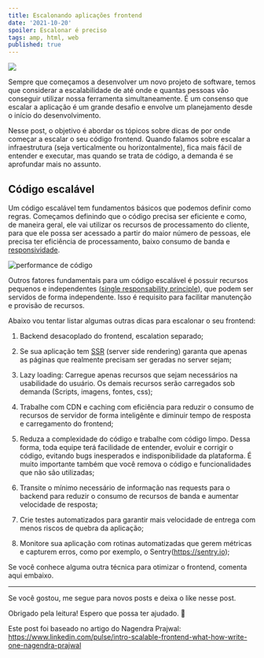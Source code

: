 ```yaml
---
title: Escalonando aplicações frontend
date: '2021-10-20'
spoiler: Escalonar é preciso
tags: amp, html, web
published: true
---
```


![](https://firebasestorage.googleapis.com/v0/b/from-tatooine.appspot.com/o/escalonando-aplicacoes-frontend%2Futm2d5to571g7h9jyke0.jpeg?alt=media&token=7a440f50-b357-4f4e-ab9b-55392c811ce5)

Sempre que começamos a desenvolver um novo projeto de software, temos que considerar a escalabilidade de até onde e quantas pessoas vão conseguir utilizar nossa ferramenta simultaneamente. É um consenso que escalar a aplicação é um grande desafio e envolve um planejamento desde o início do desenvolvimento.

Nesse post, o objetivo é abordar os tópicos sobre dicas de por onde começar a escalar o seu código frontend. Quando falamos sobre escalar a infraestrutura (seja verticalmente ou horizontalmente), fica mais fácil de entender e executar, mas quando se trata de código, a demanda é se aprofundar mais no assunto.

## Código escalável

Um código escalável tem fundamentos básicos que podemos definir como regras. Começamos definindo que o código precisa ser eficiente e como, de maneira geral, ele vai utilizar os recursos de processamento do cliente, para que ele possa ser acessado a partir do maior número de pessoas, ele precisa ter eficiência de processamento, baixo consumo de banda e [responsividade](https://www.w3schools.com/html/html_responsive.asp).

![performance de código](https://firebasestorage.googleapis.com/v0/b/from-tatooine.appspot.com/o/escalonando-aplicacoes-frontend%2F7p7fxkrbsz7olupp59qr.png?alt=media&token=677d0c65-67d9-4992-b0a2-1e1e5f3a64de)

Outros fatores fundamentais para um código escalável é possuir recursos pequenos e independentes ([single responsability principle](https://medium.com/@tbaragao/solid-s-r-p-single-responsibility-principle-2760ff4a7edc)), que podem ser servidos de forma independente. Isso é requisito para facilitar manutenção e provisão de recursos.

Abaixo vou tentar listar algumas outras dicas para escalonar o seu frontend:

1. Backend desacoplado do frontend, escalation separado;

2. Se sua aplicação tem [SSR](https://www.treinaweb.com.br/blog/spa-e-ssr-quais-as-diferencas) (server side rendering) garanta que apenas as páginas que realmente precisam ser geradas no server sejam;

3. Lazy loading: Carregue apenas recursos que sejam necessários na usabilidade do usuário. Os demais recursos serão carregados sob demanda (Scripts, imagens, fontes, css);

4. Trabalhe com CDN e caching com eficiência para reduzir o consumo de recursos de servidor de forma inteligênte e diminuir tempo de resposta e carregamento do frontend;

5. Reduza a complexidade do código e trabalhe com código limpo. Dessa forma, toda equipe terá facilidade de entender, evoluir e corrigir o código, evitando bugs inesperados e indisponibilidade da plataforma. É muito importante também que você remova o código e funcionalidades que não são utilizadas;

6. Transite o mínimo necessário de informação nas requests para o backend para reduzir o consumo de recursos de banda e aumentar velocidade de resposta;

7. Crie testes automatizados para garantir mais velocidade de entrega com menos riscos de quebra da aplicação;

9. Monitore sua aplicação com rotinas automatizadas que gerem métricas e capturem erros, como por exemplo, o Sentry(https://sentry.io);

Se você conhece alguma outra técnica para otimizar o frontend, comenta aqui embaixo.

---

Se você gostou, me segue para novos posts e deixa o like nesse post.

Obrigado pela leitura! Espero que possa ter ajudado. 🚀

Este post foi baseado no artigo do Nagendra Prajwal:
https://www.linkedin.com/pulse/intro-scalable-frontend-what-how-write-one-nagendra-prajwal


